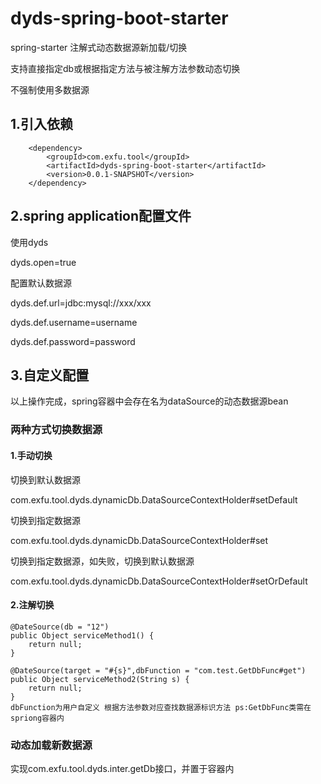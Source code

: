 # dyds-spring-boot-starter
spring-starter 注解式动态数据源新加载/切换

支持直接指定db或根据指定方法与被注解方法参数动态切换

不强制使用多数据源

## 1.引入依赖
        <dependency>
            <groupId>com.exfu.tool</groupId>
            <artifactId>dyds-spring-boot-starter</artifactId>
            <version>0.0.1-SNAPSHOT</version>
        </dependency>
## 2.spring application配置文件
使用dyds

dyds.open=true

配置默认数据源

dyds.def.url=jdbc:mysql://xxx/xxx

dyds.def.username=username

dyds.def.password=password

## 3.自定义配置
以上操作完成，spring容器中会存在名为dataSource的动态数据源bean
### 两种方式切换数据源
#### 1.手动切换

切换到默认数据源

com.exfu.tool.dyds.dynamicDb.DataSourceContextHolder#setDefault

切换到指定数据源

com.exfu.tool.dyds.dynamicDb.DataSourceContextHolder#set

切换到指定数据源，如失败，切换到默认数据源

com.exfu.tool.dyds.dynamicDb.DataSourceContextHolder#setOrDefault

#### 2.注解切换
    @DateSource(db = "12")
    public Object serviceMethod1() {
        return null;
    }
    
    @DateSource(target = "#{s}",dbFunction = "com.test.GetDbFunc#get")
    public Object serviceMethod2(String s) {
        return null;
    }
    dbFunction为用户自定义 根据方法参数对应查找数据源标识方法 ps:GetDbFunc类需在spriong容器内
### 动态加载新数据源
实现com.exfu.tool.dyds.inter.getDb接口，并置于容器内

